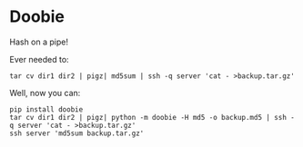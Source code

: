 Doobie
======

Hash on a pipe!

Ever needed to:

    tar cv dir1 dir2 | pigz| md5sum | ssh -q server 'cat - >backup.tar.gz'

Well, now you can:

    pip install doobie
    tar cv dir1 dir2 | pigz| python -m doobie -H md5 -o backup.md5 | ssh -q server 'cat - >backup.tar.gz'
    ssh server 'md5sum backup.tar.gz'

